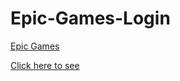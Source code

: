 # Epic-Games-Login
[Epic Games](epicgames.com)

[Click here to see](https://mateooosh.github.io/Epic-Games-Login/)
